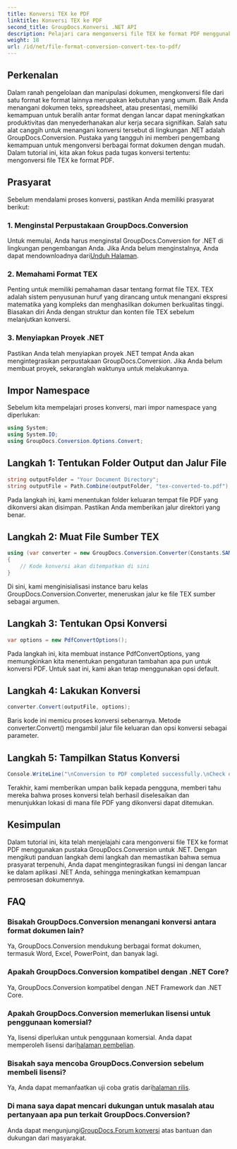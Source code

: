 ```yaml
---
title: Konversi TEX ke PDF
linktitle: Konversi TEX ke PDF
second_title: GroupDocs.Konversi .NET API
description: Pelajari cara mengonversi file TEX ke format PDF menggunakan GroupDocs.Conversion untuk .NET. Langkah mudah untuk konversi format dokumen yang lancar.
weight: 18
url: /id/net/file-format-conversion-convert-tex-to-pdf/
---
```

## Perkenalan
Dalam ranah pengelolaan dan manipulasi dokumen, mengkonversi file dari satu format ke format lainnya merupakan kebutuhan yang umum. Baik Anda menangani dokumen teks, spreadsheet, atau presentasi, memiliki kemampuan untuk beralih antar format dengan lancar dapat meningkatkan produktivitas dan menyederhanakan alur kerja secara signifikan.
Salah satu alat canggih untuk menangani konversi tersebut di lingkungan .NET adalah GroupDocs.Conversion. Pustaka yang tangguh ini memberi pengembang kemampuan untuk mengonversi berbagai format dokumen dengan mudah. Dalam tutorial ini, kita akan fokus pada tugas konversi tertentu: mengonversi file TEX ke format PDF.
## Prasyarat
Sebelum mendalami proses konversi, pastikan Anda memiliki prasyarat berikut:
### 1. Menginstal Perpustakaan GroupDocs.Conversion
 Untuk memulai, Anda harus menginstal GroupDocs.Conversion for .NET di lingkungan pengembangan Anda. Jika Anda belum menginstalnya, Anda dapat mendownloadnya dari[Unduh Halaman](https://releases.groupdocs.com/conversion/net/).
### 2. Memahami Format TEX
Penting untuk memiliki pemahaman dasar tentang format file TEX. TEX adalah sistem penyusunan huruf yang dirancang untuk menangani ekspresi matematika yang kompleks dan menghasilkan dokumen berkualitas tinggi. Biasakan diri Anda dengan struktur dan konten file TEX sebelum melanjutkan konversi.
### 3. Menyiapkan Proyek .NET
Pastikan Anda telah menyiapkan proyek .NET tempat Anda akan mengintegrasikan perpustakaan GroupDocs.Conversion. Jika Anda belum membuat proyek, sekaranglah waktunya untuk melakukannya.

## Impor Namespace
Sebelum kita mempelajari proses konversi, mari impor namespace yang diperlukan:
```csharp
using System;
using System.IO;
using GroupDocs.Conversion.Options.Convert;
```
## Langkah 1: Tentukan Folder Output dan Jalur File
```csharp
string outputFolder = "Your Document Directory";
string outputFile = Path.Combine(outputFolder, "tex-converted-to.pdf");
```
Pada langkah ini, kami menentukan folder keluaran tempat file PDF yang dikonversi akan disimpan. Pastikan Anda memberikan jalur direktori yang benar.
## Langkah 2: Muat File Sumber TEX
```csharp
using (var converter = new GroupDocs.Conversion.Converter(Constants.SAMPLE_TEX))
{
    // Kode konversi akan ditempatkan di sini
}
```
Di sini, kami menginisialisasi instance baru kelas GroupDocs.Conversion.Converter, meneruskan jalur ke file TEX sumber sebagai argumen.
## Langkah 3: Tentukan Opsi Konversi
```csharp
var options = new PdfConvertOptions();
```
Pada langkah ini, kita membuat instance PdfConvertOptions, yang memungkinkan kita menentukan pengaturan tambahan apa pun untuk konversi PDF. Untuk saat ini, kami akan tetap menggunakan opsi default.
## Langkah 4: Lakukan Konversi
```csharp
converter.Convert(outputFile, options);
```
Baris kode ini memicu proses konversi sebenarnya. Metode converter.Convert() mengambil jalur file keluaran dan opsi konversi sebagai parameter.
## Langkah 5: Tampilkan Status Konversi
```csharp
Console.WriteLine("\nConversion to PDF completed successfully.\nCheck output in {0}", outputFolder);
```
Terakhir, kami memberikan umpan balik kepada pengguna, memberi tahu mereka bahwa proses konversi telah berhasil diselesaikan dan menunjukkan lokasi di mana file PDF yang dikonversi dapat ditemukan.

## Kesimpulan
Dalam tutorial ini, kita telah menjelajahi cara mengonversi file TEX ke format PDF menggunakan pustaka GroupDocs.Conversion untuk .NET. Dengan mengikuti panduan langkah demi langkah dan memastikan bahwa semua prasyarat terpenuhi, Anda dapat mengintegrasikan fungsi ini dengan lancar ke dalam aplikasi .NET Anda, sehingga meningkatkan kemampuan pemrosesan dokumennya.
## FAQ
### Bisakah GroupDocs.Conversion menangani konversi antara format dokumen lain?
Ya, GroupDocs.Conversion mendukung berbagai format dokumen, termasuk Word, Excel, PowerPoint, dan banyak lagi.
### Apakah GroupDocs.Conversion kompatibel dengan .NET Core?
Ya, GroupDocs.Conversion kompatibel dengan .NET Framework dan .NET Core.
### Apakah GroupDocs.Conversion memerlukan lisensi untuk penggunaan komersial?
 Ya, lisensi diperlukan untuk penggunaan komersial. Anda dapat memperoleh lisensi dari[halaman pembelian](https://purchase.groupdocs.com/buy).
### Bisakah saya mencoba GroupDocs.Conversion sebelum membeli lisensi?
 Ya, Anda dapat memanfaatkan uji coba gratis dari[halaman rilis](https://releases.groupdocs.com/).
### Di mana saya dapat mencari dukungan untuk masalah atau pertanyaan apa pun terkait GroupDocs.Conversion?
 Anda dapat mengunjungi[GroupDocs.Forum konversi](https://forum.groupdocs.com/c/conversion/11) atas bantuan dan dukungan dari masyarakat.